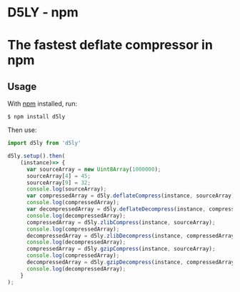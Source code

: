 # D5LY - npm
# The fastest deflate compressor in npm

## Usage 

With [npm](https://npmjs.org/) installed, run:

    $ npm install d5ly

Then use:

```javascript
import d5ly from 'd5ly'

d5ly.setup().then(
    (instance)=> {
      var sourceArray = new Uint8Array(1000000);
      sourceArray[4] = 45;
      sourceArray[9] = 32;
      console.log(sourceArray);
      var compressedArray = d5ly.deflateCompress(instance, sourceArray);
      console.log(compressedArray);
      var decompressedArray = d5ly.deflateDecompress(instance, compressedArray);
      console.log(decompressedArray);
      compressedArray = d5ly.zlibCompress(instance, sourceArray);
      console.log(compressedArray);
      decompressedArray = d5ly.zlibDecompress(instance, compressedArray);
      console.log(decompressedArray);
      compressedArray = d5ly.gzipCompress(instance, sourceArray);
      console.log(compressedArray);
      decompressedArray = d5ly.gzipDecompress(instance, compressedArray);
      console.log(decompressedArray);
    }
);
```

